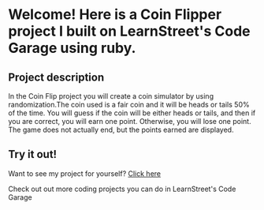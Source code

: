 Welcome! Here is a     Coin Flipper project I built on LearnStreet's Code Garage using ruby.
===============================================================================================================

Project description
-------------------------
In the Coin Flip project you will create a coin simulator by using randomization.The coin used is a fair coin and it will be heads or tails 50% of the time. You will guess if the coin will be either heads or tails, and then if you are correct, you will earn one point. Otherwise, you will lose one point. The game does not actually end, but the points earned are displayed.

Try it out!
--------------

Want to see my project for yourself? [Click here](http://localhost:5000//view_profile/50667f7265a90e1bc3000000/project)

Check out out more coding projects you can do in LearnStreet's Code Garage
		